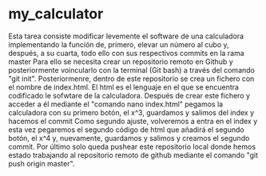 # my_calculator
  Esta tarea consiste modificar levemente el software de una calculadora implementando la función de, primero, elevar un número al cubo y, después, a su cuarta, todo ello con sus respectivos commits en la rama master
Para ello se necesita crear un repositorio remoto en Github y posteriormente voincularlo con la terminal (Git bash) a través del comando "git init".
Posteriormenre, dentro de este repositorio se crea un fichero con el nombre de index.html. El html es el lenguaje en el que se encuentra codificado le sofwtare de la calculadora.
Después de crear este fichero y acceder a él mediante el "comando nano index.html" pegamos la calculadora con su primero botón, el x^3, guardamos y salimos del index y hacemos el commit
Como segundo ajuste, volveremos a entra en el index y esta vez pegaremos el segundo código de html que añadirá el segundo botón, el x^4 y, nuevamente, guardamos y salimos y creamos el segundo commit.
Por último solo queda pushear este repositorio local donde hemos estado trabajando al repositorio remoto de github mediante el comando "git push origin master".
